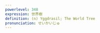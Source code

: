 ```yaml
---
powerlevel: 348
expression: 世界樹
definition: (n) Yggdrasil; The World Tree
pronunciation: せいかいじゅ
---
```

